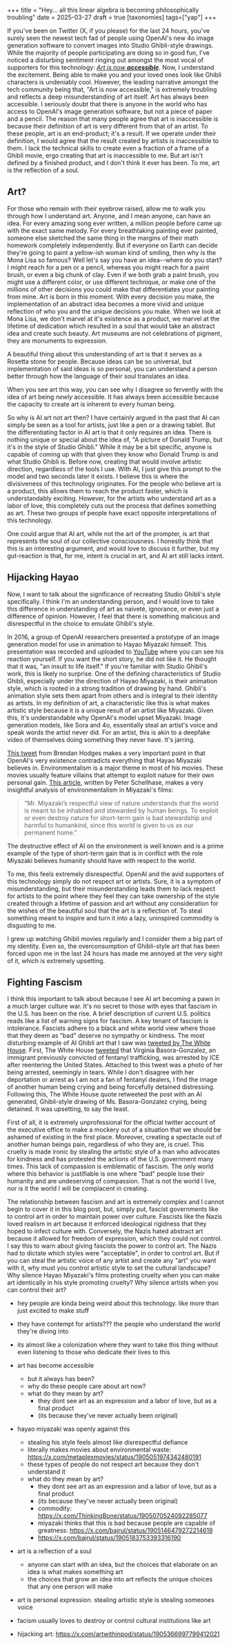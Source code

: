 +++
title = "Hey... all this linear algebra is becoming philosophically troubling"
date = 2025-03-27
draft = true
[taxonomies]
tags=["yap"]
+++

If you've been on Twitter (X, if you please) for the last 24 hours, you've surely seen the newest tech fad of people using OpenAI's new 4o image generation software to convert images into Studio Ghibli-style drawings. While the majority of people participating are doing so in good fun, I've noticed a disturbing sentiment ringing out amongst the most vocal of supporters for this technology: [*Art is now **accessible***](https://x.com/KrishRShah/status/1904786452170342466).
Now, I understand the excitement. Being able to make you and your loved ones look like Ghibli characters is undeniably cool. However, the leading narrative amongst the tech community being that, "Art is now accessible," is extremely troubling and reflects a deep misunderstanding of art itself.
Art has always been accessible. I seriously doubt that there is anyone in the world who has access to OpenAI's image generation software, but not a piece of paper and a pencil. The reason that many people agree that art is inaccessible is because their definition of art is very different from that of an artist. To these people, art is an end-product; it's a result. If we operate under their definition, I would agree that the result created by artists is inaccessible to them. I lack the technical skills to create even a fraction of a frame of a Ghibli movie, ergo creating that art is inaccessible to me. But art isn't defined by a finished product, and I don't think it ever has been. To me, art is the reflection of a soul. 

## Art?

For those who remain with their eyebrow raised, allow me to walk you through how I understand art. Anyone, and I mean anyone, can have an idea. For every amazing song ever written, a million people before came up with the exact same melody. For every breathtaking painting ever painted, someone else sketched the same thing in the margins of their math homework completely independently. But if everyone on Earth can decide they're going to paint a yellow-ish woman kind of smiling, then why is the Mona Lisa so famous? Well let's say you have an idea--where do you start? I might reach for a pen or a pencil, whereas you might reach for a paint brush, or even a big chunk of clay. Even if we both grab a paint brush, you might use a different color, or use different technique, or make one of the millions of other decisions you could make that differentiates your painting from mine. Art is born in this moment. With every decision you make, the implementation of an abstract idea becomes a more vivid and unique reflection of who you and the unique decisions you make. When we look at Mona Lisa, we don't marvel at it's existence as a product, we marvel at the lifetime of dedication which resulted in a soul that would take an abstract idea and create such beauty. Art museums are not celebrations of pigment, they are monuments to expression.

A beautiful thing about this understanding of art is that it serves as a Rosetta stone for people. Because ideas can be so universal, but implementation of said ideas is so personal, you can understand a person better through how the language of their soul translates an idea.

When you see art this way, you can see why I disagree so fervently with the idea of art being *newly* accessible. It has always been accessible because the capacity to create art is inherent to every human being.

So why is AI art not art then? I have certainly argued in the past that AI can simply be seen as a tool for artists, just like a pen or a drawing tablet. But the differentiating factor in AI art is that it only requires an idea. There is nothing unique or special about the idea of, "A picture of Donald Trump, but it's in the style of Studio Ghibli." While it may be a bit specific, anyone is capable of coming up with that given they know who Donald Trump is and what Studio Ghibli is. Before now, creating that would involve artistic direction, regardless of the tools I use. With AI, I just give this prompt to the model and two seconds later it exists. I believe this is where the divisiveness of this technology originates. For the people who believe art is a product, this allows them to reach the product faster, which is understandably exciting. However, for the artists who understand art as a labor of love, this completely cuts out the process that defines something as art. These two groups of people have exact opposite interpretations of this technology.

One could argue that AI art, while not the art of the prompter, is art that represents the soul of our collective consciousness. I honestly think that this is an interesting argument, and would love to discuss it further, but my gut-reaction is that, for me, intent is crucial in art, and AI art still lacks intent. 

## Hijacking Hayao

Now, I want to talk about the significance of recreating Studio Ghibli's style specifically. I think I'm an understanding person, and I would love to take this difference in understanding of art as naiveté, ignorance, or even just a difference of opinion. However, I feel that there is something malicious and disrespectful in the choice to emulate Ghibli's style. 

In 2016, a group of OpenAI researchers presented a prototype of an image generation model for use in animation to Hayao Miyazaki himself. This presentation was recorded and uploaded to [YouTube](https://youtu.be/ngZ0K3lWKRc?si=_RIDn2WMbqT8yLpa) where you can see his reaction yourself. If you want the short story, he did not like it. He thought that it was, "an insult to life itself." If you're familiar with Studio Ghibli's work, this is likely no surprise. One of the defining characteristics of Studio Ghibli, especially under the direction of Hayao Miyazaki, is their animation style, which is rooted in a strong tradition of drawing by hand. Ghibli's animation style sets them apart from others and is integral to their identity as artists. In my definition of art, a characteristic like this is what makes artistic style because it is a unique result of an artist like Miyazaki. Given this, it's understandable why OpenAI's model upset Miyazaki. Image generation models, like Sora and 4o, essentially steal an artist's voice and speak words the artist never did. For an artist, this is akin to a deepfake video of themselves doing something they never have. It's jarring.

[This tweet](https://x.com/metaplexmovies/status/1905051974342480191) from Brendan Hodges makes a very important point in that OpenAI's very existence contradicts everything that Hayao Miyazaki believes in. Environmentalism is a major theme in most of his movies. These movies usually feature villains that attempt to exploit nature for their own personal gain. [This article](https://theimaginativeconservative.org/2014/11/conservative-vision-hayao-miyazaki-peter-schellhasse.html), written by Peter Schellhase, makes a very insightful analysis of environmentalism in Miyazaki's films:

> "Mr. Miyazaki’s respectful view of nature understands that the world is meant to be inhabited and stewarded by human beings. To exploit or even destroy nature for short-term gain is bad stewardship and harmful to humankind, since this world is given to us as our permanent home."

The destructive effect of AI on the environment is well known and is a prime example of the type of short-term gain that is in conflict with the role Miyazaki believes humanity should have with respect to the world. 

To me, this feels extremely disrespectful. OpenAI and the avid supporters of this technology simply do not respect art or artists. Sure, it is a symptom of misunderstanding, but their misunderstanding leads them to lack respect for artists to the point where they feel they can take ownership of the style created through a lifetime of passion and art without any consideration for the wishes of the beautiful soul that the art is a reflection of. To steal something meant to inspire and turn it into a lazy, uninspired commodity is disgusting to me. 

I grew up watching Ghibli movies regularly and I consider them a big part of my identity. Even so, the overconsumption of Ghibli-style art that has been forced upon me in the last 24 hours has made me annoyed at the very sight of it, which is extremely upsetting.

## Fighting Fascism

I think this important to talk about because I see AI art becoming a pawn in a much larger culture war. It's no secret to those with eyes that fascism in the U.S. has been on the rise. A brief description of current U.S. politics reads like a list of warning signs for fascism. A key tenant of fascism is intolerance. Fascists adhere to a black and white world view where those that they deem as "bad" deserve no sympathy or kindness. The most disturbing example of AI Ghibli art that I saw was [tweeted by The White House](https://x.com/WhiteHouse/status/1905332049021415862). First, The White House [tweeted](https://x.com/WhiteHouse/status/1902040347016131006) that Virginia Basora-Gonzalez, an immigrant previously convicted of fentanyl trafficking, was arrested by ICE after reentering the United States. Attached to this tweet was a photo of her being arrested, seemingly in tears. While I don't disagree with her deportation or arrest as I am not a fan of fentanyl dealers, I find the image of another human being crying and being forcefully detained distressing. Following this, The White House quote retweeted the post with an AI generated, Ghibli-style drawing of Ms. Basora-Gonzalez crying, being detained. It was upsetting, to say the least. 

First of all, it is extremely unprofessional for the official twitter account of the executive office to make a mockery out of a situation that we should be ashamed of existing in the first place. Moreover, creating a spectacle out of another human beings pain, regardless of who they are, is cruel. This cruelty is made ironic by stealing the artistic style of a man who advocates for kindness and has protested the actions of the U.S. government many times. This lack of compassion is emblematic of fascism. The only world where this behavior is justifiable is one where "bad" people lose their humanity and are undeserving of compassion. That is not the world I live, nor is it the world I will be complacent in creating.

The relationship between fascism and art is extremely complex and I cannot begin to cover it in this blog post, but, simply put, fascist governments like to control art in order to maintain power over culture. Fascists like the Nazis loved realism in art because it enforced ideological rigidness that they hoped to infect culture with. Conversely, the Nazis hated abstract art because it allowed for freedom of expression, which they could not control. I say this to warn about giving fascists the power to control art. The Nazis had to dictate which styles were "acceptable", in order to control art. But if you can steal the artistic voice of any artist and create any "art" you want with it, why must you control artistic style to set the cultural landscape? Why silence Hayao Miyazaki's films protesting cruelty when you can make art identically in his style promoting cruelty? Why silence artists when you can control their art?


- hey people are kinda being weird about this technology. like more than just excited to make stuff

- they have contempt for artists??? the people who understand the world they're diving into
- its almost like a colonization where they want to take this thing without even listening to those who dedicate their lives to this

- art has become accessible
    - but it always has been?
    - why do these people care about art now?
    - what do they mean by art?
        - they dont see art as an expression and a labor of love, but as a final product
        - (its because they've never actually been original)

- hayao miyazaki was openly against this
    - stealing his style feels almost like disrespectful defiance
    - literally makes movies about environmental waste: https://x.com/metaplexmovies/status/1905051974342480191
    - these types of people do not respect art because they don't understand it
    - what do they mean by art?
        - they dont see art as an expression and a labor of love, but as a final product
        - (its because they've never actually been original)
        - commodity: https://x.com/ThinkingBone/status/1905070524092285077
        - miyazaki thinks that this is bad because people are capable of greatness: https://x.com/bajrul/status/1905146479272214619
        - https://x.com/bajrul/status/1905183753393316190 

- art is a reflection of a soul
    - anyone can start with an idea, but the choices that elaborate on an idea is what makes something art
    - the choices that grow an idea into art reflects the unique choices that any one person will make

- art is personal expression. stealing artistic style is stealing someones voice


- facism usually loves to destroy or control cultural institutions like art

- hijacking art: https://x.com/artwithinpod/status/1905366997799412021 